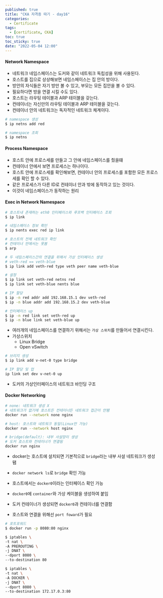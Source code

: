 ```yaml
---
published: true
title: "CKA 자격증 따기 - day16"
categories:
  - Certificate
tags:
  - [certificate, CKA]
toc: true
toc_sticky: true
date: "2022-05-04 12:00"
---
```


#### Network Namespace

* 네트워크 네임스페이스는 도커와 같이 네트워크 독립성을 위해 사용된다.
* 호스트를 집으로 상상해보면 네임스페이스는 집 안의 방이다.
* 방안의 자식들은 자기 방만 볼 수 있고, 부모는 모든 집안을 볼 수 있다.
* 필요하다면 방을 연결 시킬 수도 있다.
* 호스트는 라우팅 테이블과 ARP 테이블을 갖는다.
* 컨테이너는 자신만의 라우팅 테이블과 ARP 테이블을 갖는다.
* 컨테이너 안의 네트워크는 독자적인 네트워크 체계이다.

```bash
# namespace 생성
$ ip netns add red

# namespace 조회
$ ip netns
```

#### Process Namespace

* 호스트 안에 프로스세를 만들고 그 안에 네임스페이스를 줬을떄
* 컨테이너 안에서 보면 프로세스는 하나이다.
* 호스트 안에 프로스세를 확인해보면, 컨테이너 안의 프로세스를 포함한 모든 프로스세를 확인 할 수 있다.
* 같은 프로세스가 다른 ID로 컨테이너 안과 밖에 동작하고 있는 것이다.
* 이것이 네임스페이스가 동작하는 원리

#### Exec in Network Namespace

```bash
# 호스트내 존재하는 eth0 인터페이스와 루프백 인터페이스 조회
$ ip link

# 네임스페이스 정보 확인
$ ip nents exec red ip link

# 호스트의 전체 네트워크 확인
# 컨테이너 안에서는 못봄
$ arp

# 두 네임스페이스간의 연결을 위해서 가상 인터페이스 생성
# veth-red == veth-blue
$ ip link add veth-red type veth peer name veth-blue

# 설정
$ ip link set veth-red netns red
$ ip link set veth-blue nents blue

# IP 할당
$ ip -n red addr add 192.168.15.1 dev veth-red
$ ip -n blue addr add 192.168.15.2 dev veth-blue

# 인터페이스 up
$ ip -n red link set veth-red up
$ ip -n blue link set veth-blue up

```

* 여러개의 네임스페이스를 연결하기 위해서는 `가상 스위치`를 만들어서 연결시킨다.
* 가상스위치
  * Linux Bridge
  * Open vSwitch

```bash
# 브리지 생성
$ ip link add v-net-0 type bridge

# IP 할당 및 업
ip link set dev v-net-0 up
```

* 도커의 가상인터페이스의 네트워크 바인딩 구조

#### Docker Networking

```bash
# none: 네트워크 생성 X
# 네트워크가 없기에 호스트든 컨테이너든 네트워크 접근이 안됌
docker run --network none nginx

# host: 호스트와 네트워크 동일(Linux만 가능)
docker run --network host nginx

# bridge(default): 내부 사설망이 생성
# 도커 호스트와 컨테이너가 연결됨
docker run nginx
```

* docker는 호스트에 설치되면 기본적으로 `bridge`라는 내부 사설 네트워크가 생성됌
* `docker network ls`로 `bridge` 확인 가능
* 호스트에서는 `docker0`이라는 인터페이스 확인 가능

* `docker0`에 `container`와 가상 케이블을 생성하여 붙임
* 도커 컨테이너가 생성되면 `docker0`과 컨테이너를 연결함
* 호스트와 연결을 위해선 `port foward`가 필요

```bash
# 포트포워드
$ docker run -p 8080:80 nginx

$ iptables \
-t nat \
-A PREROUTING \
-j DNAT \
--dport 8080 \
--to-destination 80

$ iptables \
-t nat \
-A DOCKER \
-j DNAT \
--dport 8080 \
--to-destination 172.17.0.3:80
```


